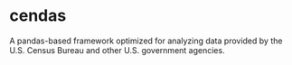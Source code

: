 # cendas
 A pandas-based framework optimized for analyzing data provided by the U.S. Census Bureau and other U.S. government agencies.
